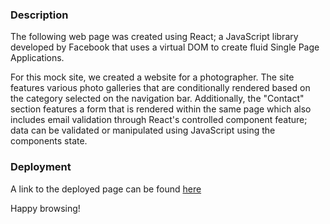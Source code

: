 ### Description 
The following web page was created using React; a JavaScript library developed by Facebook that uses a virtual DOM to create fluid Single Page Applications. 

For this mock site, we created a website for a photographer. The site features various photo galleries that are conditionally rendered based on the category selected on the navigation bar. Additionally, the "Contact" section features a form that is rendered within the same page which also includes email validation through React's controlled component feature; data can be validated or manipulated using JavaScript using the components state.

### Deployment
A link to the deployed page can be found [here](http://nnavarr.github.io/photo-port)

Happy browsing! 
